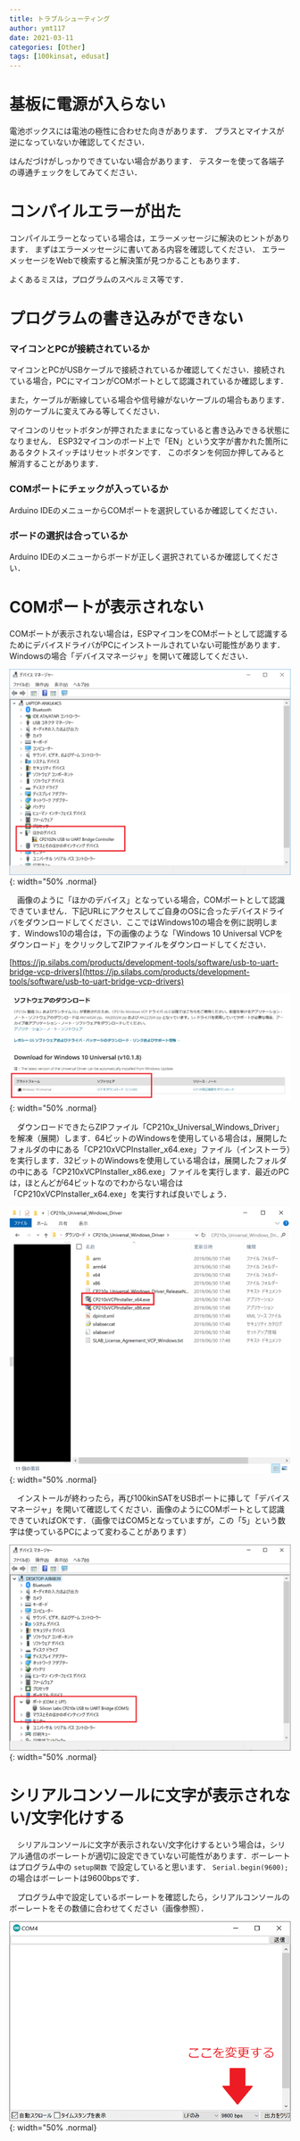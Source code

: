 ```yaml
---
title: トラブルシューティング
author: ymt117
date: 2021-03-11
categories: [Other]
tags: [100kinsat, edusat]
---
```


# 基板に電源が入らない

電池ボックスには電池の極性に合わせた向きがあります．
プラスとマイナスが逆になっていないか確認してください．

はんだづけがしっかりできていない場合があります．
テスターを使って各端子の導通チェックをしてみてください．

# コンパイルエラーが出た

コンパイルエラーとなっている場合は，エラーメッセージに解決のヒントがあります．
まずはエラーメッセージに書いてある内容を確認してください．
エラーメッセージをWebで検索すると解決策が見つかることもあります．

よくあるミスは，プログラムのスペルミス等です．

# プログラムの書き込みができない

### マイコンとPCが接続されているか

マイコンとPCがUSBケーブルで接続されているか確認してください．接続されている場合，PCにマイコンがCOMポートとして認識されているか確認します．

また，ケーブルが断線している場合や信号線がないケーブルの場合もあります．
別のケーブルに変えてみる等してください．

マイコンのリセットボタンが押されたままになっていると書き込みできる状態になりません．
ESP32マイコンのボード上で「EN」という文字が書かれた箇所にあるタクトスイッチはリセットボタンです．
このボタンを何回か押してみると解消することがあります．

### COMポートにチェックが入っているか

Arduino IDEのメニューからCOMポートを選択しているか確認してください．

### ボードの選択は合っているか

Arduino IDEのメニューからボードが正しく選択されているか確認してください．

# COMポートが表示されない

COMポートが表示されない場合は，ESPマイコンをCOMポートとして認識するためにデバイスドライバがPCにインストールされていない可能性があります．Windowsの場合「デバイスマネージャ」を開いて確認してください．

![cp1](/assets/img/post/trouble-shooting/cp201driver1.png){: width="50% .normal}

　画像のように「ほかのデバイス」となっている場合，COMポートとして認識できていません．下記URLにアクセスしてご自身のOSに合ったデバイスドライバをダウンロードしてください．ここではWindows10の場合を例に説明します．Windows10の場合は，下の画像のような「Windows 10 Universal VCPをダウンロード」をクリックしてZIPファイルをダウンロードしてください．

[https://jp.silabs.com/products/development-tools/software/usb-to-uart-bridge-vcp-drivers](https://jp.silabs.com/products/development-tools/software/usb-to-uart-bridge-vcp-drivers)

![cp3](/assets/img/post/trouble-shooting/cp201driver3.png){: width="50% .normal}
　

　ダウンロードできたらZIPファイル「CP210x_Universal_Windows_Driver」を解凍（展開）します．64ビットのWindowsを使用している場合は，展開したフォルダの中にある「CP210xVCPInstaller_x64.exe」ファイル（インストーラ）を実行します．32ビットのWindowsを使用している場合は，展開したフォルダの中にある「CP210xVCPInstaller_x86.exe」ファイルを実行します．最近のPCは，ほとんどが64ビットなのでわからない場合は「CP210xVCPInstaller_x64.exe」を実行すれば良いでしょう．

![cp4](/assets/img/post/trouble-shooting/cp201driver4.png){: width="50% .normal}

　インストールが終わったら，再び100kinSATをUSBポートに挿して「デバイスマネージャ」を開いて確認してください．画像のようにCOMポートとして認識できていればOKです．（画像ではCOM5となっていますが，この「5」という数字は使っているPCによって変わることがあります）

![cp2](/assets/img/post/trouble-shooting/cp201driver2.png){: width="50% .normal}


# シリアルコンソールに文字が表示されない/文字化けする

　シリアルコンソールに文字が表示されない/文字化けするという場合は，シリアル通信のボーレートが適切に設定できていない可能性があります．ボーレートはプログラム中の `setup関数` で設定していると思います． `Serial.begin(9600);` の場合はボーレートは9600bpsです．

　プログラム中で設定しているボーレートを確認したら，シリアルコンソールのボーレートをその数値に合わせてください（画像参照）．

![bps](/assets/img/post/trouble-shooting/bps.png){: width="50% .normal}